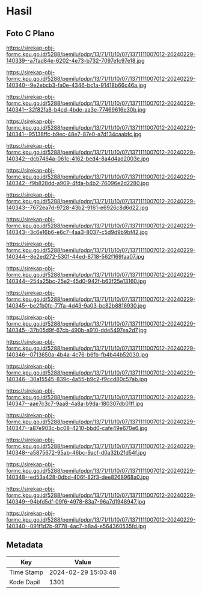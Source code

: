 # Hasil

## Foto C Plano

https://sirekap-obj-formc.kpu.go.id/5288/pemilu/pdpr/13/71/11/10/07/1371111007012-20240229-140339--a7fad84e-6202-4e73-b732-7097e1c97e18.jpg

https://sirekap-obj-formc.kpu.go.id/5288/pemilu/pdpr/13/71/11/10/07/1371111007012-20240229-140340--9e2ebcb3-fa0e-4346-bc1a-91418b66c46a.jpg

https://sirekap-obj-formc.kpu.go.id/5288/pemilu/pdpr/13/71/11/10/07/1371111007012-20240229-140341--32f82fa8-b4cd-4bde-aa3e-77469616e30b.jpg

https://sirekap-obj-formc.kpu.go.id/5288/pemilu/pdpr/13/71/11/10/07/1371111007012-20240229-140341--95138ffc-b9ec-48e7-87e0-a7d134caabfc.jpg

https://sirekap-obj-formc.kpu.go.id/5288/pemilu/pdpr/13/71/11/10/07/1371111007012-20240229-140342--dcb7464a-061c-4162-bed4-8a4d4ad2003e.jpg

https://sirekap-obj-formc.kpu.go.id/5288/pemilu/pdpr/13/71/11/10/07/1371111007012-20240229-140342--f9b828dd-a909-4fda-b4b2-76096e2d2280.jpg

https://sirekap-obj-formc.kpu.go.id/5288/pemilu/pdpr/13/71/11/10/07/1371111007012-20240229-140343--7672ea7d-9728-43b2-9161-e6926c8d6d22.jpg

https://sirekap-obj-formc.kpu.go.id/5288/pemilu/pdpr/13/71/11/10/07/1371111007012-20240229-140343--3c6e16b6-e6c7-4aa3-8037-c5d9d9b9bf42.jpg

https://sirekap-obj-formc.kpu.go.id/5288/pemilu/pdpr/13/71/11/10/07/1371111007012-20240229-140344--8e2ed272-5301-44ed-8718-562f169faa07.jpg

https://sirekap-obj-formc.kpu.go.id/5288/pemilu/pdpr/13/71/11/10/07/1371111007012-20240229-140344--254a25bc-25e2-45d0-942f-b63f25e13160.jpg

https://sirekap-obj-formc.kpu.go.id/5288/pemilu/pdpr/13/71/11/10/07/1371111007012-20240229-140345--be2fb0fc-77fa-4d43-9a03-bc82b8816930.jpg

https://sirekap-obj-formc.kpu.go.id/5288/pemilu/pdpr/13/71/11/10/07/1371111007012-20240229-140345--37b05d9f-67cb-490b-a910-dde5497ea2d7.jpg

https://sirekap-obj-formc.kpu.go.id/5288/pemilu/pdpr/13/71/11/10/07/1371111007012-20240229-140346--0713650a-4b4a-4c76-b6fb-fb4b44b52030.jpg

https://sirekap-obj-formc.kpu.go.id/5288/pemilu/pdpr/13/71/11/10/07/1371111007012-20240229-140346--30a15545-839c-4a55-b9c2-f9ccd80c57ab.jpg

https://sirekap-obj-formc.kpu.go.id/5288/pemilu/pdpr/13/71/11/10/07/1371111007012-20240229-140347--aae7c3c7-9aa8-4a8a-b9da-180307db01ff.jpg

https://sirekap-obj-formc.kpu.go.id/5288/pemilu/pdpr/13/71/11/10/07/1371111007012-20240229-140347--a87e903c-bc08-4210-bbd0-cafe49e670e6.jpg

https://sirekap-obj-formc.kpu.go.id/5288/pemilu/pdpr/13/71/11/10/07/1371111007012-20240229-140348--a5875672-95ab-46bc-9acf-d0a32b21d54f.jpg

https://sirekap-obj-formc.kpu.go.id/5288/pemilu/pdpr/13/71/11/10/07/1371111007012-20240229-140348--ed53a428-0dbd-406f-82f3-dee8268968a0.jpg

https://sirekap-obj-formc.kpu.go.id/5288/pemilu/pdpr/13/71/11/10/07/1371111007012-20240229-140349--94bfd5df-09f6-4978-83a7-96a7d1948947.jpg

https://sirekap-obj-formc.kpu.go.id/5288/pemilu/pdpr/13/71/11/10/07/1371111007012-20240229-140340--091f1d2b-9778-4ac7-b8a4-e564360535fd.jpg


## Metadata

| Key        | Value               |
| ---------- | ------------------- |
| Time Stamp | 2024-02-29 15:03:48 |
| Kode Dapil | 1301                |



